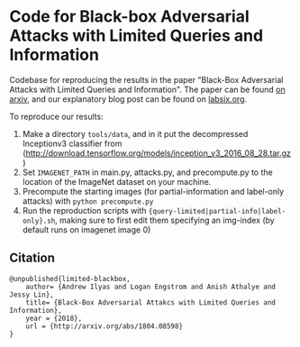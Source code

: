 # Code for Black-box Adversarial Attacks with Limited Queries and Information
Codebase for reproducing the results in the paper "Black-Box Adversarial Attacks with Limited Queries and Information". The paper can be found [on arxiv](http://arxiv.org/abs/1804.08598), and our explanatory blog post can be found on [labsix.org](http://labsix.org).

To reproduce our results:

1. Make a directory `tools/data`, and in it put the decompressed Inceptionv3 classifier from (http://download.tensorflow.org/models/inception_v3_2016_08_28.tar.gz)
2. Set `IMAGENET_PATH` in main.py, attacks.py, and precompute.py to the location of the ImageNet dataset on your machine.
3. Precompute the starting images (for partial-information and label-only attacks) with `python precompute.py`
4. Run the reproduction scripts with `{query-limited|partial-info|label-only}.sh`, making sure to first edit them specifying an img-index (by default runs on imagenet image 0) 

## Citation
```
@unpublished{limited-blackbox,
    author= {Andrew Ilyas and Logan Engstrom and Anish Athalye and Jessy Lin},
    title= {Black-Box Adversarial Attakcs with Limited Queries and Information},
    year = {2018},
    url = {http://arxiv.org/abs/1804.08598}
}
```
